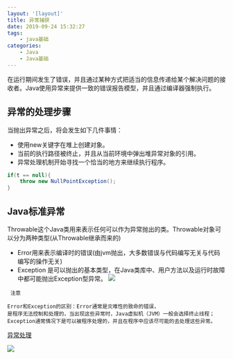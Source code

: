 ```yaml
---
layout: '[layout]'
title: 异常捕获
date: 2019-09-24 15:32:27
tags:
    - java基础
categories:
    - Java
    - Java基础
---
```

在运行期间发生了错误，并且通过某种方式把适当的信息传递给某个解决问题的接收者。Java使用异常来提供一致的错误报告模型，并且通过编译器强制执行。

## 异常的处理步骤
当抛出异常之后，将会发生如下几件事情：
- 使用new关键字在堆上创建对象。
- 当前的执行路径被终止，并且从当前环境中弹出堆异常对象的引用。
- 异常处理机制开始寻找一个恰当的地方来继续执行程序。
```java
if(t == null){
    throw new NullPointException();
}
```

## Java标准异常
Throwable这个Java类用来表示任何可以作为异常抛出的类。Throwable对象可以分为两种类型(从Throwable继承而来的)
- Error用来表示编译时的错误(由jvm抛出，大多数错误与代码编写无关与代码编写的操作无关)
- Exception 是可以抛出的基本类型，在Java类库中、用户方法以及运行时故障中都可能抛出Exception型异常。
![](https://brandonxcc.top/异常处理.png)
```
 注意

Error和Exception的区别：Error通常是灾难性的致命的错误，
是程序无法控制和处理的，当出现这些异常时，Java虚拟机（JVM）一般会选择终止线程；
Exception通常情况下是可以被程序处理的，并且在程序中应该尽可能的去处理这些异常。
```

[异常处理](https://www.tianmaying.com/tutorial/Java-Exception)

![](https://brandonxcc.top/嘻嘻.jpg)